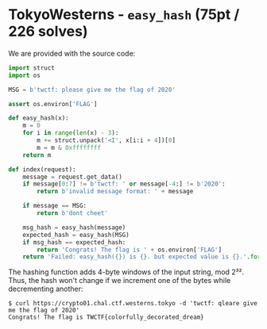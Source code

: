 # TokyoWesterns - `easy_hash` (75pt / 226 solves)

We are provided with the source code:

```python
import struct
import os

MSG = b'twctf: please give me the flag of 2020'

assert os.environ['FLAG']

def easy_hash(x):
    m = 0
    for i in range(len(x) - 3):
        m += struct.unpack('<I', x[i:i + 4])[0]
        m = m & 0xffffffff
    return m

def index(request):
    message = request.get_data()
    if message[0:7] != b'twctf: ' or message[-4:] != b'2020':
        return b'invalid message format: ' + message

    if message == MSG:
        return b'dont cheet'

    msg_hash = easy_hash(message)
    expected_hash = easy_hash(MSG)
    if msg_hash == expected_hash:
        return 'Congrats! The flag is ' + os.environ['FLAG']
    return 'Failed: easy_hash({}) is {}. but expected value is {}.'.format(message, msg_hash, expected_hash)
```

The hashing function adds 4-byte windows of the input string, mod 2³².
Thus, the hash won't change if we increment one of the bytes while decrementing
another:

```
$ curl https://crypto01.chal.ctf.westerns.tokyo -d 'twctf: qleare give me the flag of 2020'
Congrats! The flag is TWCTF{colorfully_decorated_dream}
```
